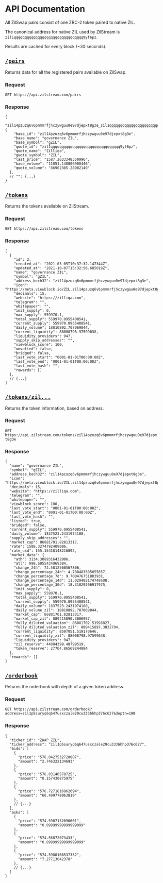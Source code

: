 # API Documentation

All ZilSwap pairs consist of one ZRC-2 token paired to native ZIL.

The canonical address for native ZIL used by ZilStream is `zil1qqqqqqqqqqqqqqqqqqqqqqqqqqqqqqqq9yf6pz`.

Results are cached for every block (~30 seconds).

## [`/pairs`](https://api.zilstream.com/pairs)

Returns data for all the registered pairs available on ZilSwap.

### Request

`GET https://api.zilstream.com/pairs`

### Response

```json5
{
  "zil14pzuzq6v6pmmmrfjhczywguu0e97djepxt8g3e_zil1qqqqqqqqqqqqqqqqqqqqqqqqqqqqqqqq9yf6pz": {
    "base_id": "zil14pzuzq6v6pmmmrfjhczywguu0e97djepxt8g3e",
    "base_name": "governance ZIL",
    "base_symbol": "gZIL",
    "quote_id": "zil1qqqqqqqqqqqqqqqqqqqqqqqqqqqqqqqq9yf6pz",
    "quote_name": "Zilliqa",
    "quote_symbol": "ZIL",
    "last_price": "1587.2633348350996",
    "base_volume": "11851.148006908446",
    "quote_volume": "86902385.28982149"
  },
  // "": {...}
}
```

## [`/tokens`](https://api.zilstream.com/tokens)

Returns the tokens available on ZilStream.

### Request

`GET https://api.zilstream.com/tokens`

### Response

```json5
[
  {
    "id": 2,
    "created_at": "2021-03-05T10:37:32.147344Z",
    "updated_at": "2021-10-07T15:32:56.685019Z",
    "name": "governance ZIL",
    "symbol": "gZIL",
    "address_bech32": "zil14pzuzq6v6pmmmrfjhczywguu0e97djepxt8g3e",
    "icon": "https://meta.viewblock.io/ZIL.zil14pzuzq6v6pmmmrfjhczywguu0e97djepxt8g3e/logo",
    "decimals": 15,
    "website": "https://zilliqa.com",
    "telegram": "",
    "whitepaper": "",
    "init_supply": 0,
    "max_supply": 559970.1,
    "total_supply": 559970.0955408541,
    "current_supply": 559970.0955408541,
    "daily_volume": 18810892.707069844,
    "current_liquidity": 88008798.97599038,
    "liquidity_providers": 947,
    "supply_skip_addresses": "",
    "viewblock_score": 100,
    "unvetted": false,
    "bridged": false,
    "last_vote_start": "0001-01-01T00:00:00Z",
    "last_vote_end": "0001-01-01T00:00:00Z",
    "last_vote_hash": "",
    "rewards": []
  },
  // {...}
]
```

## [`/tokens/zil...`](https://api.zilstream.com/tokens/zil14pzuzq6v6pmmmrfjhczywguu0e97djepxt8g3e)

Returns the token information, based on address.

### Request

`GET https://api.zilstream.com/tokens/zil14pzuzq6v6pmmmrfjhczywguu0e97djepxt8g3e`

### Response

```json5
{
  "name": "governance ZIL",
  "symbol": "gZIL",
  "address_bech32": "zil14pzuzq6v6pmmmrfjhczywguu0e97djepxt8g3e",
  "icon": "https://meta.viewblock.io/ZIL.zil14pzuzq6v6pmmmrfjhczywguu0e97djepxt8g3e/logo",
  "decimals": 15,
  "website": "https://zilliqa.com",
  "telegram": "",
  "whitepaper": "",
  "viewblock_score": 100,
  "last_vote_start": "0001-01-01T00:00:00Z",
  "last_vote_end": "0001-01-01T00:00:00Z",
  "last_vote_hash": "",
  "listed": true,
  "bridged": false,
  "current_supply": 559970.0955408541,
  "daily_volume": 1837523.2431974108,
  "supply_skip_addresses": "",
  "market_cap": 86881701.82813317,
  "rate": 1588.3274792409086,
  "rate_usd": 155.15418148216892,
  "market_data": {
    "ath": 3134.3089316432006,
    "atl": 998.6055434069384,
    "change_24h": 72.5812560567806,
    "change_percentage_24h": 4.788483385055657,
    "change_percentage_7d": 9.700476751803931,
    "change_percentage_14d": 11.029482174748608,
    "change_percentage_30d": 18.31029206917975,
    "init_supply": 0,
    "max_supply": 559970.1,
    "total_supply": 559970.0955408541,
    "current_supply": 559970.0955408541,
    "daily_volume": 1837523.2431974108,
    "daily_volume_zil": 18810892.707069844,
    "market_cap": 86881701.82813317,
    "market_cap_zil": 889415890.3006957,
    "fully_diluted_valuation": 86881702.51998827,
    "fully_diluted_valuation_zil": 889415897.3832794,
    "current_liquidity": 8597051.519170646,
    "current_liquidity_zil": 88008798.97599038,
    "liquidity_providers": 947,
    "zil_reserve": 44004399.48799519,
    "token_reserve": 27704.86569244884
  },
  "rewards": []
}
```

## [`/orderbook`](https://api.zilstream.com/orderbook?address=zil1p5suryq6q647usxczale29cu3336hhp376c627&depth=100)

Returns the orderbook with depth of a given token address.

### Request

`GET https://api.zilstream.com/orderbook?address=zil1p5suryq6q647usxczale29cu3336hhp376c627&depth=100`

### Response

```json5
{
  "ticker_id": "ZWAP_ZIL",
  "ticker_address": "zil1p5suryq6q647usxczale29cu3336hhp376c627",
  "bids": [
    {
      "price": "578.0427532720807",
      "amount": "2.746322134693"
    },
    {
      "price": "578.03146578725",
      "amount": "0.157430875975"
    },
    {
      "price": "578.7271816962694",
      "amount": "60.499778063819"
    },
    // {...}
  ],
  "asks": [
    {
      "price": "574.5907132096601",
      "amount": "0.09999999999999999"
    },
    {
      "price": "574.56872073433",
      "amount": "0.09999999999999999"
    },
    {
      "price": "574.5980166537332",
      "amount": "7.27713042378"
    },
    // {...}
  ]
}
```
